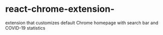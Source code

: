 # react-chrome-extension-
extension that customizes default Chrome homepage with search bar and COVID-19 statistics
